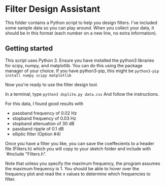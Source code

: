# Filter Design Assistant

This folder contains a Python script to help you design filters.
I've included some sample data so you can play around. When you collect your data, it should be in this format 
(each number on a new line, no extra information).

## Getting started
This script uses Python 3.
Ensure you have installed the python3 libraries for scipy, numpy, and matplotlib.
You can do this using the package manager of your choice. If you have python3-pip, this might be
`python3-pip install numpy scipy matplotlib`

Now you're ready to use the filter design tool.

In a terminal, type
`python3 dsplite.py data.csv`
And follow the instructions.

For this data, I found good results with
- passband frequency of 0.02 Hz
- stopband frequency of 0.03 Hz
- stopband attenuation of 30 dB
- passband ripple of 0.1 dB
- elliptic filter (Option #4)

Once you have a filter you like, you can save the coeffecients to a header file (Filters.h) which you will 
copy to your sketch folder and include with `#include "Filters.h".

Note that unless you specify the maximum frequency, the program assumes the maximum frequency is 1.
You should be able to hover over the frequency plot and read the x values to determine which frequencies to filter.

